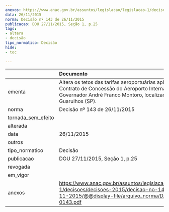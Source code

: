 ```yaml
---
anexos: https://www.anac.gov.br/assuntos/legislacao/legislacao-1/decisoes/decisoes-2015/decisao-no-143-de-26-11-2015/@@display-file/arquivo_norma/DA2015-0143.pdf
data: 26/11/2015
norma: Decisão nº 143 de 26/11/2015
publicacao: DOU 27/11/2015, Seção 1, p.25
tags:
- altera
- decisão
tipo_normatico: Decisão
hide: 
- toc 
 
---
```


|                    | Documento                                                                                                                                                                |
|:-------------------|:-------------------------------------------------------------------------------------------------------------------------------------------------------------------------|
| ementa             | Altera os tetos das tarifas aeroportuárias aplicáveis ao Contrato de Concessão do Aeroporto Internacional Governador André Franco Montoro, localizado em Guarulhos (SP). |
| norma              | Decisão nº 143 de 26/11/2015                                                                                                                                             |
| tornada_sem_efeito |                                                                                                                                                                          |
| alterada           |                                                                                                                                                                          |
| data               | 26/11/2015                                                                                                                                                               |
| outros             |                                                                                                                                                                          |
| tipo_normatico     | Decisão                                                                                                                                                                  |
| publicacao         | DOU 27/11/2015, Seção 1, p.25                                                                                                                                            |
| revogada           |                                                                                                                                                                          |
| em_vigor           |                                                                                                                                                                          |
| anexos             | https://www.anac.gov.br/assuntos/legislacao/legislacao-1/decisoes/decisoes-2015/decisao-no-143-de-26-11-2015/@@display-file/arquivo_norma/DA2015-0143.pdf                |